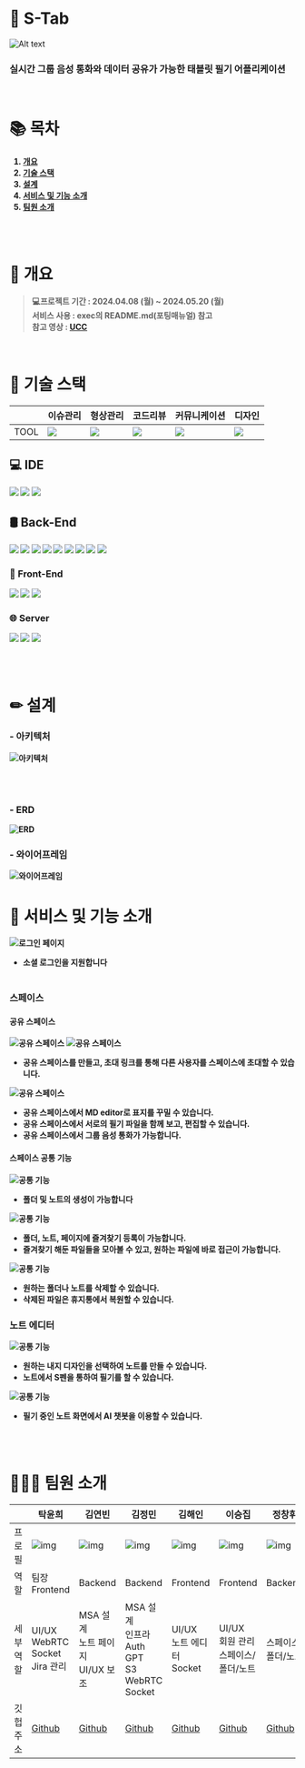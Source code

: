 
# 📝 S-Tab
![Alt text](./docs/assets/logo-space.png)
###  <strong>실시간 그룹 음성 통화와 데이터 공유가 가능한 태블릿 필기 어플리케이션

<br>

# 📚 목차

1. [개요](#-개요)
2. [기술 스택](#-기술-스택)
3. [설계](#-설계)
4. [서비스 및 기능 소개](#-서비스-및-기능-소개)
5. [팀원 소개](#-팀원-소개)


<br><br>

# 📘 개요

> **💻프로젝트 기간** : 2024.04.08 (월) ~ 2024.05.20 (월) <br> **서비스 사용** : exec의 README.md(포팅매뉴얼) 참고   <br> **참고 영상** : [UCC]()


<br>

# 🔧 기술 스택
||이슈관리|형상관리|코드리뷰|커뮤니케이션|디자인|
|---|------|---|---|---|---|
|TOOL|<img src="https://img.shields.io/badge/jira-0052CC?style=for-the-badge&logo=jira&logoColor=white">|<img src="https://img.shields.io/badge/gitlab-FC6D26?style=for-the-badge&logo=gitlab&logoColor=white">|<img src="https://img.shields.io/badge/gerrit-EEEEEE?style=for-the-badge&logo=gerrit&logoColor=black">|<img src="https://img.shields.io/badge/mattermost-0058CC?style=for-the-badge&logo=mattermost&logoColor=white">|<img src="https://img.shields.io/badge/figma-F24E1E?style=for-the-badge&logo=figma&logoColor=white">|

## 💻 IDE
<img src="https://img.shields.io/badge/android%20studio-346ac1?style=for-the-badge&logo=android%20studio&logoColor=white">
<img src="https://img.shields.io/badge/IntelliJIDEA-000000.svg?style=for-the-badge&logo=intellij-idea&logoColor=white">
<img src="https://img.shields.io/badge/Visual%20Studio%20Code-0078d7.svg?style=for-the-badge&logo=visual-studio-code&logoColor=white">


<br>

## 🛢 Back-End
<img src="https://img.shields.io/badge/java-%23ED8B00.svg?style=for-the-badge&logo=openjdk&logoColor=white">
<img src="https://img.shields.io/badge/spring%20boot-6DB33F.svg?style=for-the-badge&logo=spring%20boot&logoColor=white">
<img src="https://img.shields.io/badge/spring%20security-6DB33F.svg?style=for-the-badge&logo=spring%20security&logoColor=white">
<img src="https://img.shields.io/badge/Neo4j-008CC1?style=for-the-badge&logo=neo4j&logoColor=white">
<img src="https://img.shields.io/badge/redis-%23DD0031.svg?style=for-the-badge&logo=redis&logoColor=white">
<img src="https://img.shields.io/badge/node.js-6DA55F?style=for-the-badge&logo=node.js&logoColor=white">
<img src="https://img.shields.io/badge/Socket.io-black?style=for-the-badge&logo=socket.io&badgeColor=010101">
<img src="https://img.shields.io/badge/python-3670A0?style=for-the-badge&logo=python&logoColor=ffdd54">
<img src="https://img.shields.io/badge/FastAPI-005571?style=for-the-badge&logo=fastapi">


<br>

### 📱 Front-End
<img src="https://img.shields.io/badge/kotlin-%237F52FF.svg?style=for-the-badge&logo=kotlin&logoColor=white">
<img src="https://img.shields.io/badge/java-%23ED8B00.svg?style=for-the-badge&logo=openjdk&logoColor=white">
<img src="https://img.shields.io/badge/Android-3DDC84?style=for-the-badge&logo=android&logoColor=white">

<br>

### 🌐 Server
<img src="https://img.shields.io/badge/Ubuntu-E95420?style=for-the-badge&logo=ubuntu&logoColor=white">
<img src="https://img.shields.io/badge/docker-%230db7ed.svg?style=for-the-badge&logo=docker&logoColor=white">
<img src="https://img.shields.io/badge/nginx-%23009639.svg?style=for-the-badge&logo=nginx&logoColor=white">

<br><br>

# ✏ 설계
### - 아키텍처
![아키텍처](./docs/assets/architecture.png)

<br><br>
### - ERD
![ERD](./docs/assets/erd.PNG)

### - 와이어프레임
![와이어프레임](./docs/assets/figma.PNG)






# 📖 서비스 및 기능 소개 
![로그인 페이지](./docs/assets/login.gif)
- 소셜 로그인을 지원합니다 
<br><br>

### 스페이스
#### 공유 스페이스
![공유 스페이스](./docs/assets/createspace.gif)
![공유 스페이스](./docs/assets/shareinvite.gif)
- 공유 스페이스를 만들고, 초대 링크를 통해 다른 사용자를 스페이스에 초대할 수 있습니다.


![공유 스페이스](./docs/assets/sharespace.gif)
- 공유 스페이스에서 MD editor로 표지를 꾸밀 수 있습니다.
- 공유 스페이스에서 서로의 필기 파일을 함께 보고, 편집할 수 있습니다.
- 공유 스페이스에서 그룹 음성 통화가 가능합니다. 

#### 스페이스 공통 기능 
![공통 기능](./docs/assets/createfile.gif)
- 폴더 및 노트의 생성이 가능합니다


![공통 기능](./docs/assets/bookmark.gif)
- 폴더, 노트, 페이지에 즐겨찾기 등록이 가능합니다.
- 즐겨찾기 해둔 파일들을 모아볼 수 있고, 원하는 파일에 바로 접근이 가능합니다.

![공통 기능](./docs/assets/delete.gif)
- 원하는 폴더나 노트를 삭제할 수 있습니다.
- 삭제된 파일은 휴지통에서 복원할 수 있습니다.


### 노트 에디터 
![공통 기능](./docs/assets/note.gif)
- 원하는 내지 디자인을 선택하여 노트를 만들 수 있습니다.
- 노트에서 S펜을 통하여 필기를 할 수 있습니다.


![공통 기능](./docs/assets/chatbot.gif)
- 필기 중인 노트 화면에서 AI 챗봇을 이용할 수 있습니다. 





<br><br>


# 👨‍👨‍👧 팀원 소개
|          | 탁윤희            | 김연빈            | 김정민            | 김해인            | 이승집            | 정창휘            |
|----------|-------------------|-------------------|-------------------|-------------------|-------------------|-------------------|
| 프로필   | ![img](./docs/assets/profile1.png)     |![img](./docs/assets/profile2.png)       | ![img](./docs/assets/profile4.png)      | ![img](./docs/assets/profile3.png)       | ![img](./docs/assets/profile5.png)       | ![img](./docs/assets/profile6.png)       |
| 역할     | 팀장<br> Frontend    | Backend | Backend     | Frontend   | Frontend           | Backend    |
| 세부 역할 | UI/UX<br>WebRTC<br>Socket<br>Jira 관리        | MSA 설계<br>노트 페이지 <br>UI/UX 보조     |MSA 설계<br>인프라<br>Auth<br>GPT<br>S3<br>WebRTC<br>Socket  |UI/UX <br>노트 에디터<br>Socket     | UI/UX <br>회원 관리 <br>스페이스/폴더/노트        |  스페이스/폴더/노트           |
| 깃헙 주소 | [Github](https://github.com/TakYunhui) | [Github](https://github.com/kyb99) |[Github](https://github.com/jm0nn) |[Github](https://github.com/pengisblue) | [Github](https://github.com/SeungjipLee) | [Github](https://github.com/JungChnagHwi) |


